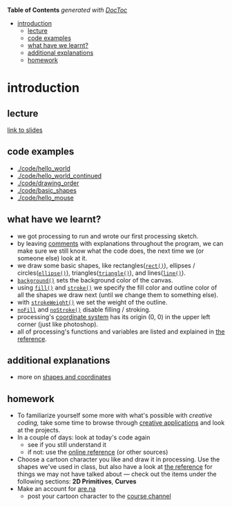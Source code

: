 <!-- START doctoc generated TOC please keep comment here to allow auto update -->
<!-- DON'T EDIT THIS SECTION, INSTEAD RE-RUN doctoc TO UPDATE -->
**Table of Contents**  *generated with [DocToc](https://github.com/thlorenz/doctoc)*

- [introduction](#introduction)
  - [lecture](#lecture)
  - [code examples](#code-examples)
  - [what have we learnt?](#what-have-we-learnt)
  - [additional explanations](#additional-explanations)
  - [homework](#homework)

<!-- END doctoc generated TOC please keep comment here to allow auto update -->

# introduction

## lecture
[link to slides](https://docs.google.com/presentation/d/1gsQGJQQwSh4ym2x99ctwilVIkUHEMY5xiq5zwZp7tV8/edit?usp=sharing)


## code examples
- [./code/hello_world](hello_world)
- [./code/hello_world_continued](hello_world_continued)
- [./code/drawing_order](drawing_order)
- [./code/basic_shapes](basic_shapes)
- [./code/hello_mouse](hello_mouse)


## what have we learnt?
- we got processing to run and wrote our first processing sketch.
- by leaving [comments](http://processing.org/examples/statementscomments.html) with explanations throughout the program, we can make sure we still know what the code does, the next time we (or someone else) look at it.
- we draw some basic shapes, like rectangles([`rect()`](http://processing.org/reference/rect_.html)), ellipses / circles([`ellipse()`](http://processing.org/reference/ellipse_.html)), triangles([`triangle()`](http://processing.org/reference/triangle_.html)), and lines([`line()`](http://processing.org/reference/line_.html)).
- [`background()`](http://processing.org/reference/background_.html) sets the background color of the canvas.
- using [`fill()`](http://processing.org/reference/fill_.html) and [`stroke()`](http://processing.org/reference/stroke_.html) we specify the fill color and outline color of all the shapes we draw next (until we change them to something else).
- with [`strokeWeight()`](http://processing.org/reference/strokeWeight_.html) we set the weight of the outline.
- [`noFill`](http://processing.org/reference/noFill_.html) and [`noStroke()`](http://processing.org/reference/noStroke_.html) disable filling / stroking.
- processing's [coordinate system](http://processing.org/examples/coordinates.html) has its origin (0, 0) in the upper left corner (just like photoshop).
- all of processing's functions and variables are listed and explained in [the reference](http://processing.org/reference/).


## additional explanations
- more on [shapes and coordinates](http://processing.org/tutorials/drawing/)


## homework
- To familiarize yourself some more with what's possible with *creative coding,* take some time to browse through [creative applications](http://www.creativeapplications.net/) and look at the projects.
- In a couple of days: look at today's code again
	- see if you still understand it
	- if not: use the [online reference](http://processing.org/reference) (or other sources)
- Choose a cartoon character you like and draw it in processing. Use the shapes we've used in class, but also have a look at [the reference](http://processing.org/reference/) for things we may not have talked about — check out the items under the following sections: __2D Primitives__, __Curves__
- Make an account for [are.na](https://www.are.na/)
	- post your cartoon character to the [course channel](https://www.are.na/share/UvHpIRl)


